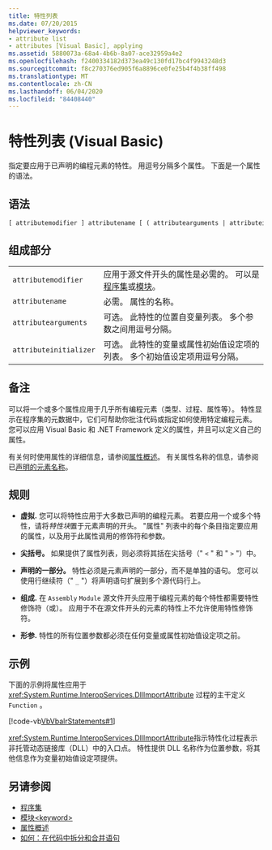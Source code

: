 ```yaml
---
title: 特性列表
ms.date: 07/20/2015
helpviewer_keywords:
- attribute list
- attributes [Visual Basic], applying
ms.assetid: 5880073a-68a4-4b6b-8a07-ace32959a4e2
ms.openlocfilehash: f2400334182d373ea49c130fd17bc4f9943248d3
ms.sourcegitcommit: f8c270376ed905f6a8896ce0fe25b4f4b38ff498
ms.translationtype: MT
ms.contentlocale: zh-CN
ms.lasthandoff: 06/04/2020
ms.locfileid: "84408440"
---
```

# <a name="attribute-list-visual-basic"></a>特性列表 (Visual Basic)
指定要应用于已声明的编程元素的特性。 用逗号分隔多个属性。 下面是一个属性的语法。  
  
## <a name="syntax"></a>语法  
  
```vb  
[ attributemodifier ] attributename [ ( attributearguments | attributeinitializer ) ]  
```  
  
## <a name="parts"></a>组成部分  
|||
|---|---|
|`attributemodifier`|应用于源文件开头的属性是必需的。 可以是[程序集](../modifiers/assembly.md)或[模块](../modifiers/module-keyword.md)。|
|`attributename`| 必需。 属性的名称。|
|`attributearguments`|可选。 此特性的位置自变量列表。 多个参数之间用逗号分隔。|
|`attributeinitializer`|可选。 此特性的变量或属性初始值设定项的列表。 多个初始值设定项用逗号分隔。|
  
## <a name="remarks"></a>备注  
 可以将一个或多个属性应用于几乎所有编程元素（类型、过程、属性等）。 特性显示在程序集的元数据中，它们可帮助你批注代码或指定如何使用特定编程元素。 您可以应用 Visual Basic 和 .NET Framework 定义的属性，并且可以定义自己的属性。  

 有关何时使用属性的详细信息，请参阅[属性概述](../../programming-guide/concepts/attributes/index.md)。 有关属性名称的信息，请参阅已[声明的元素名称](../../programming-guide/language-features/declared-elements/declared-element-names.md)。  
  
## <a name="rules"></a>规则  
  
- **虚拟.** 您可以将特性应用于大多数已声明的编程元素。 若要应用一个或多个特性，请将*特性块*置于元素声明的开头。 "属性" 列表中的每个条目指定要应用的属性，以及用于此属性调用的修饰符和参数。  
  
- **尖括号。** 如果提供了属性列表，则必须将其括在尖括号（" `<` " 和 " `>` "）中。  
  
- **声明的一部分。** 特性必须是元素声明的一部分，而不是单独的语句。 您可以使用行继续符（" `_` "）将声明语句扩展到多个源代码行上。  
  
- **组成.** 在 `Assembly` `Module` 源文件开头应用于编程元素的每个特性都需要特性修饰符（或）。 应用于不在源文件开头的元素的特性上不允许使用特性修饰符。  
  
- **形参.** 特性的所有位置参数都必须在任何变量或属性初始值设定项之前。  
  
## <a name="example"></a>示例  
 下面的示例将属性应用于 <xref:System.Runtime.InteropServices.DllImportAttribute> 过程的主干定义 `Function` 。  
  
 [!code-vb[VbVbalrStatements#1](~/samples/snippets/visualbasic/VS_Snippets_VBCSharp/VbVbalrStatements/VB/Class1.vb#1)]  
  
 <xref:System.Runtime.InteropServices.DllImportAttribute>指示特性化过程表示非托管动态链接库（DLL）中的入口点。 特性提供 DLL 名称作为位置参数，将其他信息作为变量初始值设定项提供。  
  
## <a name="see-also"></a>另请参阅

- [程序集](../modifiers/assembly.md)
- [模块\<keyword>](../modifiers/module-keyword.md)
- [属性概述](../../programming-guide/concepts/attributes/index.md)
- [如何：在代码中拆分和合并语句](../../programming-guide/program-structure/how-to-break-and-combine-statements-in-code.md)
